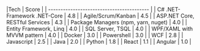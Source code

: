|Tech                               | Score |
| ----------------------------------------- |
| C# .NET-Framework .NET-Core         | 4.8 |
| Agile/Scrum/Kanban                  | 4.5 |
| ASP.NET Core, RESTful Services      | 4.3 |
| Package Managers (npm, yarn, nuget) | 4.0 |
| Entity Framework, Linq              | 4.0 |
| SQL Server, TSQL                    | 4.0 |
| WPF/XAML with MVVM pattern          | 4.0 |
| Docker                              | 3.0 |
| Powershell                          | 3.0 |
| WCF                                 | 2.8 |
| Javascript                          | 2.5 |
| Java                                | 2.0 |
| Python                              | 1.8 |
| React                               | 1.1 |
| Angular                             | 1.0 |